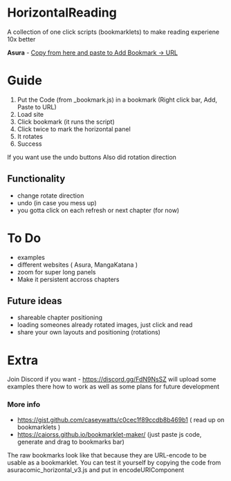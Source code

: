 # HorizontalReading
A collection of one click scripts (bookmarklets) to make reading experiene 10x better

**Asura** - [Copy from here and paste to Add Bookmark -> URL](asura_horizontal_bookmark.js)

# Guide
 1. Put the Code (from _bookmark.js) in a bookmark (Right click bar, Add, Paste to URL)
 2. Load site
 3. Click bookmark (it runs the script) 
 4. Click twice to mark the horizontal panel
 5. It rotates
 6. Success
     
If you want use the undo buttons
Also did rotation direction

## Functionality
- change rotate direction
- undo (in case you mess up)
- you gotta click on each refresh or next chapter (for now)


# To Do 
 - examples
 - different websites ( Asura, MangaKatana ) 
 - zoom for super long panels
 - Make it persistent accross chapters

## Future ideas
 - shareable chapter positioning
 - loading someones already rotated images, just click and read
 - share your own layouts and positioning (rotations) 


# Extra

Join Discord if you want - https://discord.gg/FdN9NsSZ 
 will upload some examples there how to work
 as well as some plans for future development

### More info
 - https://gist.github.com/caseywatts/c0cec1f89ccdb8b469b1    ( read up on bookmarklets ) 
 - https://caiorss.github.io/bookmarklet-maker/   (just paste js code, generate and drag to bookmarks bar)

The raw bookmarks look like that because they are URL-encode to be usable as a bookmarklet. You can test it yourself by copying the code from asuracomic_horizontal_v3.js and put in encodeURIComponent 
